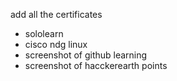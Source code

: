add all the certificates 
* sololearn 
* cisco ndg linux
* screenshot of  github learning
* screenshot of hacckerearth points
